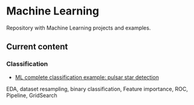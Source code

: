 # Machine Learning

Repository with Machine Learning projects and examples. 

## Current content

### Classification
* [ML complete classification example: pulsar star detection](https://github.com/Sampayob/Machine-Learning/blob/master/classification/Machine%20Learning%20complete%20classification%20example%20-%20Pulsar%20star%20detection.ipynb) 

EDA, dataset resampling, binary classification, Feature importance, ROC, Pipeline, GridSearch 
